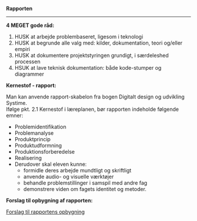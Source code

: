 **Rapporten**   

---------------------------------------------------------------------------------

**4 MEGET gode råd:**   

1. HUSK at arbejde problembaseret, ligesom i teknologi
2. HUSK at begrunde alle valg med: kilder, dokumentation, teori og/eller empiri
3. HUSK at  dokumentere projektstyringen grundigt, i særdeleshed processen
4. HSUK at lave teknisk dokumentation: både kode-stumper og diagrammer   

**Kernestof - rapport:**     

Man kan anvende rapport-skabelon fra bogen Digitalt design og udvikling Systime.  
Ifølge pkt. 2.1 Kernestof i læreplanen, bør rapporten indeholde følgende emner:
- Problemidentifikation  
- Problemanalyse  
- Produktprincip  
- Produktudformning  
- Produktionsforberedelse  
- Realisering  
- Derudover skal eleven kunne:
  - formidle deres arbejde mundtligt og skriftligt  
  - anvende audio- og visuelle værktøjer  
  - behandle problemstillinger i samspil med andre fag  
  - demonstrere viden om fagets identitet og metoder.

**Forslag til opbygning af rapporten:**    

[Forslag til rapportens opbygning](rapport_opbygning.md)
